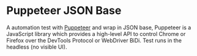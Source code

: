 # Puppeteer JSON Base

A automation test with [Puppeteer](https://pptr.dev) and wrap in JSON base, Puppeteer is a JavaScript library which provides a high-level API to control Chrome or Firefox over the DevTools Protocol or WebDriver BiDi. Test runs in the headless (no visible UI).
